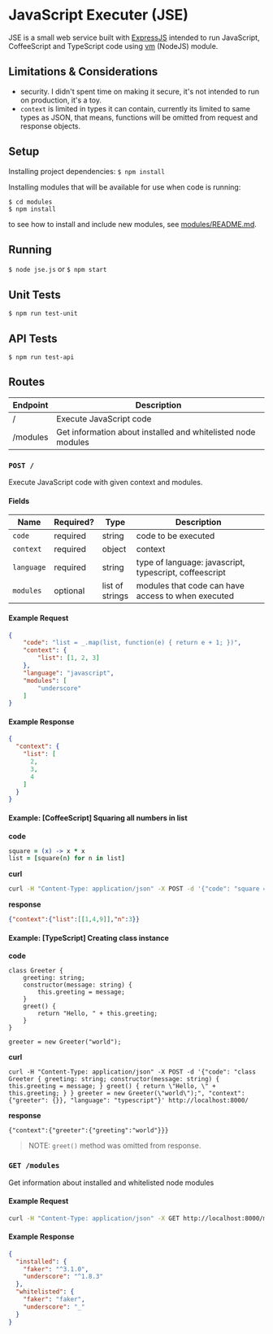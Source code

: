 # JavaScript Executer (JSE)
JSE is a small web service built with [ExpressJS](http://expressjs.com/) intended to run JavaScript, CoffeeScript and TypeScript 
code using [vm](https://nodejs.org/api/vm.html) (NodeJS) module.

## Limitations & Considerations
- security. I didn't spent time on making it secure, it's not intended to run on production, it's a toy.
- `context` is limited in types it can contain, currently its limited to same types as JSON, that means, 
functions will be omitted from request and response objects.

## Setup
Installing project dependencies:
`$ npm install`

Installing modules that will be available for use when code is running:
```
$ cd modules
$ npm install
```
to see how to install and include new modules, see [modules/README.md](/modules/README.md).

## Running
`$ node jse.js` or `$ npm start`

## Unit Tests
`$ npm run test-unit`

## API Tests
`$ npm run test-api`

## Routes
Endpoint | Description |
---- | --------------- |
/ | Execute JavaScript code |
/modules | Get information about installed and whitelisted node modules |

### `POST /`
Execute JavaScript code with given context and modules.

#### Fields
<table>
    <thead>
        <tr>
            <th>Name</th>
            <th>Required?</th>
            <th width="50">Type</th>
            <th width=100%>Description</th>
        </tr>
    </thead>
    <tbody>
        <tr>
            <td><code>code</code></td>
            <td>required</td>
            <td>string</td>
            <td>code to be executed</td>
        </tr>
        <tr>
            <td><code>context</code></td>
            <td>required</td>
            <td>object</td>
            <td>context</td>
        </tr>
        <tr>
            <td><code>language</code></td>
            <td>required</td>
            <td>string</td>
            <td>type of language: javascript, typescript, coffeescript</td>
        </tr>
        <tr>
            <td><code>modules</code></td>
            <td>optional</td>
            <td>list of strings</td>
            <td>modules that code can have access to when executed</td>
        </tr>
    </tbody>
</table>

#### Example Request
```json
{
	"code": "list = _.map(list, function(e) { return e + 1; })",
	"context": {
	    "list": [1, 2, 3]
	},
	"language": "javascript",
	"modules": [
	    "underscore"
	]
}
```

#### Example Response
```json
{
  "context": {
    "list": [
      2,
      3,
      4
    ]
  }
}
```

#### Example: [CoffeeScript] Squaring all numbers in list
**code**
```coffeescript
square = (x) -> x * x
list = [square(n) for n in list]
```

**curl**
```bash
curl -H "Content-Type: application/json" -X POST -d '{"code": "square = (x) -> x * x\nlist = [square(n) for n in list]", "context": {"list": [1, 2, 3]}, "language": "coffeescript"}' http://localhost:8000/
```

**response**
```json
{"context":{"list":[[1,4,9]],"n":3}}
```

#### Example: [TypeScript] Creating class instance
**code**
```
class Greeter {
    greeting: string;
    constructor(message: string) {
        this.greeting = message;
    }
    greet() {
        return "Hello, " + this.greeting;
    }
}

greeter = new Greeter("world");
```

**curl**
```
curl -H "Content-Type: application/json" -X POST -d '{"code": "class Greeter { greeting: string; constructor(message: string) { this.greeting = message; } greet() { return \"Hello, \" + this.greeting; } } greeter = new Greeter(\"world\");", "context": {"greeter": {}}, "language": "typescript"}' http://localhost:8000/

```

**response**
```
{"context":{"greeter":{"greeting":"world"}}}
```

> NOTE: `greet()` method was omitted from response. 

### `GET /modules`
Get information about installed and whitelisted node modules

#### Example Request
```bash
curl -H "Content-Type: application/json" -X GET http://localhost:8000/modules
```

#### Example Response
```json
{
  "installed": {
    "faker": "^3.1.0",
    "underscore": "^1.8.3"
  },
  "whitelisted": {
    "faker": "faker",
    "underscore": "_"
  }
}
```
